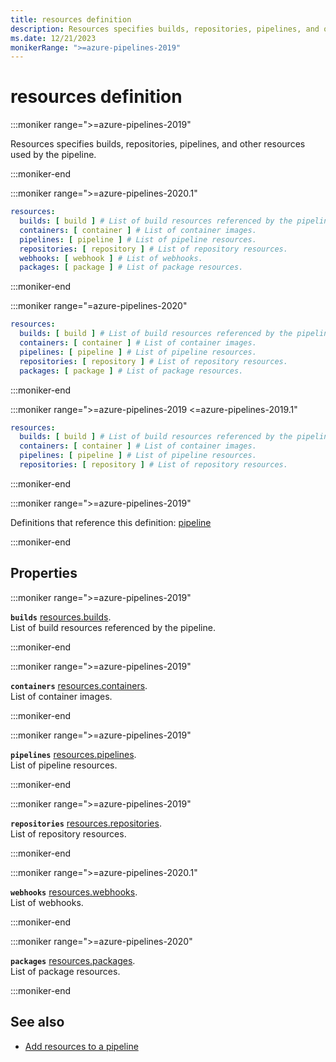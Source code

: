 ```yaml
---
title: resources definition
description: Resources specifies builds, repositories, pipelines, and other resources used by the pipeline.
ms.date: 12/21/2023
monikerRange: ">=azure-pipelines-2019"
---
```


# resources definition

<!-- :::description::: -->
:::moniker range=">=azure-pipelines-2019"

<!-- :::editable-content name="description"::: -->
Resources specifies builds, repositories, pipelines, and other resources used by the pipeline.
<!-- :::editable-content-end::: -->

:::moniker-end
<!-- :::description-end::: -->

<!-- :::syntax::: -->
:::moniker range=">=azure-pipelines-2020.1"

```yaml
resources:
  builds: [ build ] # List of build resources referenced by the pipeline.
  containers: [ container ] # List of container images.
  pipelines: [ pipeline ] # List of pipeline resources.
  repositories: [ repository ] # List of repository resources.
  webhooks: [ webhook ] # List of webhooks.
  packages: [ package ] # List of package resources.
```

:::moniker-end

:::moniker range="=azure-pipelines-2020"

```yaml
resources:
  builds: [ build ] # List of build resources referenced by the pipeline.
  containers: [ container ] # List of container images.
  pipelines: [ pipeline ] # List of pipeline resources.
  repositories: [ repository ] # List of repository resources.
  packages: [ package ] # List of package resources.
```

:::moniker-end

:::moniker range=">=azure-pipelines-2019 <=azure-pipelines-2019.1"

```yaml
resources:
  builds: [ build ] # List of build resources referenced by the pipeline.
  containers: [ container ] # List of container images.
  pipelines: [ pipeline ] # List of pipeline resources.
  repositories: [ repository ] # List of repository resources.
```

:::moniker-end
<!-- :::syntax-end::: -->

<!-- :::parents::: -->
:::moniker range=">=azure-pipelines-2019"

Definitions that reference this definition: [pipeline](pipeline.md)

:::moniker-end
<!-- :::parents-end::: -->

## Properties

<!-- :::properties::: -->
<!-- :::item name="builds"::: -->
:::moniker range=">=azure-pipelines-2019"

**`builds`** [resources.builds](resources-builds.md).<br><!-- :::editable-content name="propDescription"::: -->
List of build resources referenced by the pipeline.
<!-- :::editable-content-end::: -->

:::moniker-end
<!-- :::item-end::: -->
<!-- :::item name="containers"::: -->
:::moniker range=">=azure-pipelines-2019"

**`containers`** [resources.containers](resources-containers.md).<br><!-- :::editable-content name="propDescription"::: -->
List of container images.
<!-- :::editable-content-end::: -->

:::moniker-end
<!-- :::item-end::: -->
<!-- :::item name="pipelines"::: -->
:::moniker range=">=azure-pipelines-2019"

**`pipelines`** [resources.pipelines](resources-pipelines.md).<br><!-- :::editable-content name="propDescription"::: -->
List of pipeline resources.
<!-- :::editable-content-end::: -->

:::moniker-end
<!-- :::item-end::: -->
<!-- :::item name="repositories"::: -->
:::moniker range=">=azure-pipelines-2019"

**`repositories`** [resources.repositories](resources-repositories.md).<br><!-- :::editable-content name="propDescription"::: -->
List of repository resources.
<!-- :::editable-content-end::: -->

:::moniker-end
<!-- :::item-end::: -->
<!-- :::item name="webhooks"::: -->
:::moniker range=">=azure-pipelines-2020.1"

**`webhooks`** [resources.webhooks](resources-webhooks.md).<br><!-- :::editable-content name="propDescription"::: -->
List of webhooks.
<!-- :::editable-content-end::: -->

:::moniker-end
<!-- :::item-end::: -->
<!-- :::item name="packages"::: -->
:::moniker range=">=azure-pipelines-2020"

**`packages`** [resources.packages](resources-packages.md).<br><!-- :::editable-content name="propDescription"::: -->
List of package resources.
<!-- :::editable-content-end::: -->

:::moniker-end
<!-- :::item-end::: -->
<!-- :::properties-end::: -->

<!-- :::remarks::: -->
<!-- :::editable-content name="remarks"::: -->
<!-- :::editable-content-end::: -->
<!-- :::remarks-end::: -->

<!-- :::examples::: -->
<!-- :::editable-content name="examples"::: -->
<!-- :::editable-content-end::: -->
<!-- :::examples-end::: -->

<!-- :::see-also::: -->
<!-- :::editable-content name="seeAlso"::: -->
## See also

- [Add resources to a pipeline](/azure/devops/pipelines/process/resources)
<!-- :::editable-content-end::: -->
<!-- :::see-also-end::: -->